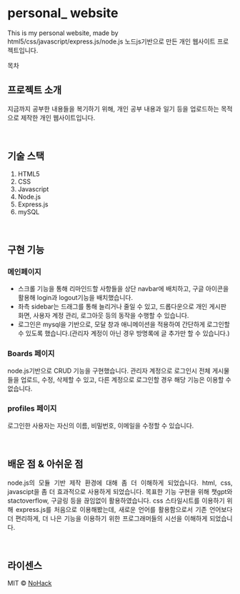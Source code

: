# personal_ website
This is my personal website, made by html5/css/javascript/express.js/node.js
노드js기반으로 만든 개인 웹사이트 프로젝트입니다.

목차

## 프로젝트 소개

<p align="justify">
지금까지 공부한 내용들을 복기하기 위해, 개인 공부 내용과 일기 등을 업로드하는 목적으로 제작한 개인 웹사이트입니다.
</p>

<br>

## 기술 스택

1. HTML5
2. CSS
3. Javascript
4. Node.js
5. Express.js
6. mySQL

<br>

## 구현 기능

### 메인페이지
- 스크롤 기능을 통해 리마인드할 사항들을 상단 navbar에 배치하고, 구글 아이콘을 활용해 login과 logout기능을 배치했습니다.
- 좌측 sidebar는 드래그를 통해 늘리거나 줄일 수 있고, 드롭다운으로 개인 게시판 화면, 사용자 계정 관리, 로그아웃 등의 동작을 수행할 수 있습니다.
- 로그인은 mysql을 기반으로, 모달 창과 애니메이션을 적용하여 간단하게 로그인할 수 있도록 했습니다.(관리자 계정이 아닌 경우 방명록에 글 추가만 할 수 있습니다.)

### Boards 페이지
node.js기반으로 CRUD 기능을 구현했습니다. 관리자 계정으로 로그인시 전체 게시물들을 업로드, 수정, 삭제할 수 있고, 다른 계정으로 로그인할 경우 해당 기능은 이용할 수 없습니다.

### profiles 페이지
로그인한 사용자는 자신의 이름, 비밀번호, 이메일을 수정할 수 있습니다.

<br>

## 배운 점 & 아쉬운 점

<p align="justify">
node.js의 모듈 기반 제작 환경에 대해 좀 더 이해하게 되었습니다. html, css, javascipt을 좀 더 효과적으로 사용하게 되었습니다. 목표한 기능 구현을 위해 챗gpt와 stactoverflow, 구글링 등을 끊임없이 활용하였습니다.  css 스타일시트를 이용하기 위해 express.js를 처음으로 이용해봤는데, 새로운 언어를 활용함으로서 기존 언어보다 더 편리하게, 더 나은 기능을 이용하기 위한 프로그래머들의 시선을 이해하게 되었습니다. 
</p>

<br>

## 라이센스

MIT &copy; [NoHack](mailto:lbjp114@gmail.com)
